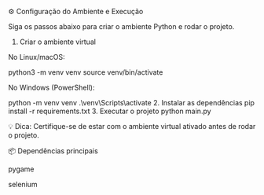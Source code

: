 ⚙️ Configuração do Ambiente e Execução

Siga os passos abaixo para criar o ambiente Python e rodar o projeto.

1. Criar o ambiente virtual

No Linux/macOS:

python3 -m venv venv
source venv/bin/activate

No Windows (PowerShell):

python -m venv venv
.\venv\Scripts\activate
2. Instalar as dependências
pip install -r requirements.txt
3. Executar o projeto
python main.py

💡 Dica: Certifique-se de estar com o ambiente virtual ativado antes de rodar o projeto.

📦 Dependências principais

pygame

selenium
